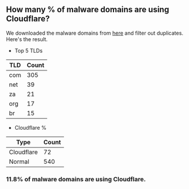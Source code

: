 ## How many % of malware domains are using Cloudflare?


We downloaded the malware domains from [here](https://urlhaus.abuse.ch) and filter out duplicates.
Here's the result.


[//]: # (start replacement)


- Top 5 TLDs

| TLD | Count |
| --- | --- |
| com | 305 |
| net | 39 |
| za | 21 |
| org | 17 |
| br | 15 |


- Cloudflare %

| Type | Count |
| --- | --- |
| Cloudflare | 72 |
| Normal | 540 |


### 11.8% of malware domains are using Cloudflare.